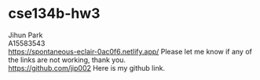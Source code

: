 # cse134b-hw3
Jihun Park\
A15583543\
https://spontaneous-eclair-0ac0f6.netlify.app/
 Please let me know if any of the links are not working, thank you.\
https://github.com/jip002   Here is my github link.